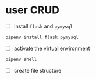 # user CRUD

- [ ] install `flask` and `pymysql`

```bash
pipenv install flask pymysql
```
- [ ] activate the virtual environment

```bash
pipenv shell
```
- [ ] create file structure

